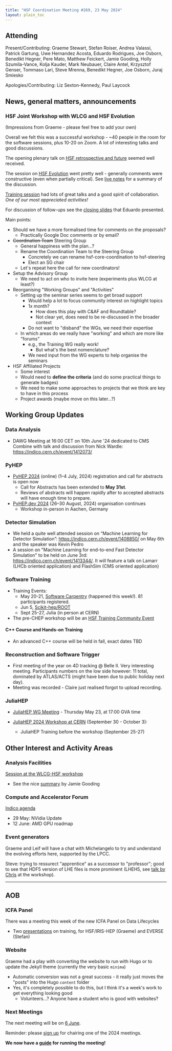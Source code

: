 ```yaml
---
title: "HSF Coordination Meeting #269, 23 May 2024"
layout: plain_toc
---
```


## Attending

Present/Contributing: Graeme Stewart, Stefan Roiser, Andrea Valassi, Patrick Gartung, Uwe Hernandez Acosta, Eduardo Rodrigues, Joe Osborn, Benedikt Hegner, Pere Mato, Matthew Feickert, Jamie Gooding, Holly Szumila-Vance, Kolja Kauder, Mark Neubauer, Claire Antel, Krzysztof Genser, Tommaso Lari, Steve Mrenna, Benedikt Hegner, Joe Osborn, Juraj Smiesko

Apologies/Contributing: Liz Sexton-Kennedy, Paul Laycock

## News, general matters, announcements

### HSF Joint Workshop with WLCG and HSF Evolution

(Impressions from Graeme - please feel free to add your own)

Overall we felt this was a successful workshop - ~40 people in the room for the software sessions, plus 10-20 on Zoom. A lot of interesting talks and good discussions.

The opening plenary talk on [HSF retrospective and future](https://indico.cern.ch/event/1369601/contributions/5908531/) seemed well received.

The session on [HSF Evolution](https://indico.cern.ch/event/1369601/sessions/536732/#20240514) went pretty well - generally comments were constructive (even when partially critical). See [live notes](https://docs.google.com/document/d/1pJVWsZfTmV-JcmOSrwtstt2jZpIw1L_CjXjU8NTngDI/edit?usp=sharing) for a summary of the discussion.

[Training session](https://indico.cern.ch/event/1369601/sessions/536735/#20240515) had lots of great talks and a good spirit of collaboration. *One of our most appreciated activities!*

For discussion of follow-ups see the [closing slides](https://indico.cern.ch/event/1369601/contributions/5908515/) that Eduardo presented.

Main points:

- Should we have a more formalised time for comments on the proposals?
    - Practically Google Doc comments or by email?
- ~~Coordination Team~~ Steering Group
    - General happiness with the plan...?
    - Rename the Coordination Team to the Steering Group
        - Concretely we can rename hsf-core-coordination to hsf-steering
        - Elect an SG chair
    - Let's repeat here the call for new coordinators!
- Setup the Advisory Group
    - We need to act on who to invite here (experiments plus WLCG at least?)
- Reorganising "Working Groups" and "Activities"
    - Setting up the seminar series seems to get broad support
        - Would help a lot to focus community interest on highlight topics
        - 1x month?
            - How does this play with C&AF and Roundtable?
            - Not clear yet, does need to be re-discussed in the broader context
        - Do not want to "disband" the WGs, we need their expertise
    - In which areas do we really have "working" and which are more like "forums"
        - e.g., the Training WG really work!
            - But what's the best nomenclature?
        - We need input from the WG experts to help organise the seminars
- HSF Affiliated Projects
    - Some interest
    - Would need to **define the criteria** (and do some practical things to generate badges)
    - We need to make some approaches to projects that we think are key to have in this process
    - Project awards (maybe move on this later...?)

## Working Group Updates

### Data Analysis

- DAWG Meeting at 16:00 CET on 10th June '24 dedicated to CMS Combine with talk and discussion from Nick Wardle: https://indico.cern.ch/event/1412073/

### PyHEP

- [PyHEP 2024](https://indico.cern.ch/event/1384010/) (online) (1–4 July, 2024) registration and call for abstracts is open now
    - Call for Abstracts has been extended to **May 31st**.
    - Reviews of abstracts will happen rapidly after to accepted abstracts will have enough time to prepare.
- [PyHEP.dev 2024](https://indico.cern.ch/e/PyHEP2024.dev) (26–30 August, 2024) organisation continues
    - Workshop in-person in Aachen, Germany 

### Detector Simulation

- We held a quite well attended session on “Machine Learning for Detector Simulation”: <https://indico.cern.ch/event/1408850/> on May 6th and the speaker was Kevin Pedro
- A session on "Machine Learning for end-to-end Fast Detector Simulation" to be held on June 3rd: <https://indico.cern.ch/event/1413344/>. It will feature a talk on Lamarr (LHCb oriented application) and FlashSim (CMS oriented application)

### Software Training

- Training Events:
    - May 20-21, [Software Carpentry](https://indico.cern.ch/event/1395323/) (happened this week!). 81 participants registered.
    - Jun 5, [Scikit-hep/ROOT](https://indico.cern.ch/event/1408846/)
    - Sept 25-27, Julia (in person at CERN)
- The pre-CHEP workshop will be an [HSF Training Community Event](https://indico.cern.ch/e/hsftraining2024)

#### C++ Course and Hands-on Training

- An advanced C++ course will be held in fall, exact dates TBD

### Reconstruction and Software Trigger

- First meeting of the year on 4D tracking @ Belle II. Very interesting meeting. Participants numbers on the low side however: 11 total, dominated by ATLAS/ACTS (might have been due to public holiday next day).
- Meeting was recorded - Claire just realised forgot to upload recording. 

### JuliaHEP

- [JuliaHEP WG Meeting](https://indico.cern.ch/event/1388681/) - Thursday May 23, at 17:00 GVA time

- [JuliaHEP 2024 Workshop at CERN](https://indico.cern.ch/e/juliahep2024) (September 30 - October 3):
    - JuliaHEP Training before the workshop (September 25-27)

## Other Interest and Activity Areas

### Analysis Facilities

[Session at the WLCG-HSF workshop](https://indico.cern.ch/event/1369601/timetable/#20240516)

- See the nice [summary](https://indico.cern.ch/event/1369601/contributions/5908516/) by Jamie Gooding

### Compute and Accelerator Forum

[Indico agenda](https://indico.cern.ch/category/12741/)

- 29 May: NVidia Update
- 12 June: AMD GPU roadmap

### Event generators

Graeme and Leif will have a chat with Michelangelo to try and understand the evolving efforts here, supported by the LPCC.

Steve: trying to ressurect "apprentice" as a successor to "professor"; good to see that HDF5 version of LHE files is more prominent (LHEH5, see [talk by Chris](https://indico.cern.ch/event/1369601/contributions/5883607/) at the workshop).

---

## AOB

### ICFA Panel

There was a meeting this week of the new ICFA Panel on Data Lifecycles

- Two [presentations](https://indico.cern.ch/event/1411166/) on training, for HSF/IRIS-HEP (Graeme) and EVERSE (Stefan)

### Website

Graeme had a play with converting the website to run with Hugo or to update the Jekyll theme (currently the very basic `minima`)

- Automatic conversion was not a great success - it really just moves the "posts" into the Hugo `content` folder
- Yes, it's completely possible to do this, but I think it's a week's work to get everything looking good
    - Volunteers...? Anyone have a student who is good with websites?

### Next Meetings

The next meeting will be on [6 June](https://indico.cern.ch/event/1355749/).

Reminder: please [sign up](https://docs.google.com/spreadsheets/d/1Z1Z4payCpieOLiVFcC6y9j-KCj71u6xX232LHUgIHfI/edit) for chairing one of the 2024 meetings.

**We now have a [guide](https://hepsoftwarefoundation.org/organization/running-meetings.html) for running the meeting!**
